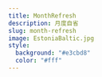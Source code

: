 ```yaml
---
title: MonthRefresh
description: 月度自省
slug: month-refresh
image: EstoniaBaltic.jpg
style:
  background: "#e3cbd8"
  color: "#fff"
---
```

